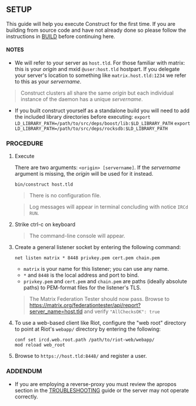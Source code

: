 ## SETUP

This guide will help you execute Construct for the first time. If you are
building from source code and have not already done so please follow the
instructions in [BUILD](BUILD.md) before continuing here.

#### NOTES

- We will refer to your server as `host.tld`. For those familiar with matrix:
this is your _origin_ and mxid `@user:host.tld` hostpart. If you delegate
your server's location to something like `matrix.host.tld:1234` we refer to
this as your _servername_.

> Construct clusters all share the same _origin_ but each individual instance
of the daemon has a unique _servername_.

- If you built construct yourself as a standalone build you will need to add
the included library directories before executing:
`export LD_LIBRARY_PATH=/path/to/src/deps/boost/lib:$LD_LIBRARY_PATH`
`export LD_LIBRARY_PATH=/path/to/src/deps/rocksdb:$LD_LIBRARY_PATH`

### PROCEDURE

1. Execute

	There are two arguments: `<origin> [servername]`. If the _servername_
	argument is missing, the _origin_ will be used for it instead.

	```
	bin/construct host.tld
	````
	> There is no configuration file.

	> Log messages will appear in terminal concluding with notice `IRCd RUN`.


2. Strike ctrl-c on keyboard
	> The command-line console will appear.


3. Create a general listener socket by entering the following command:

	```
	net listen matrix * 8448 privkey.pem cert.pem chain.pem
	```
	- `matrix` is your name for this listener; you can use any name.
	- `*` and `8448` is the local address and port to bind.
	- `privkey.pem` and `cert.pem` and `chain.pem` are paths (ideally
	absolute paths) to PEM-format files for the listener's TLS.

	> The Matrix Federation Tester should now pass. Browse to
	https://matrix.org/federationtester/api/report?server_name=host.tld and
	verify `"AllChecksOK": true`

4. To use a web-based client like Riot, configure the "web root" directory
to point at Riot's `webapp/` directory by entering the following:
	```
	conf set ircd.web.root.path /path/to/riot-web/webapp/
	mod reload web_root
	```

6. Browse to `https://host.tld:8448/` and register a user.


### ADDENDUM

* If you are employing a reverse-proxy you must review the apropos section in
the [TROUBLESHOOTING](TROUBLESHOOTING.md#trouble-with-reverse-proxies-and-middlewares)
guide or the server may not operate correctly.
